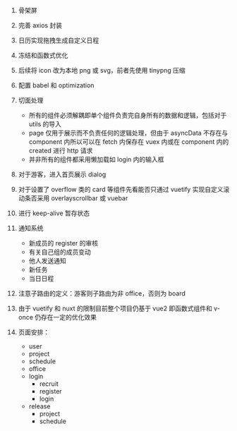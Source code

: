 1. 骨架屏
2. 完善 axios 封装
3. 日历实现拖拽生成自定义日程
4. 冻结和函数式优化
5. 后续将 icon 改为本地 png 或 svg，前者先使用 tinypng 压缩
6. 配置 babel 和 optimization
7. 切面处理

   - 所有的组件必须解耦即单个组件负责完自身所有的数据和逻辑，包括对于 utils 的导入
   - page 仅用于展示而不负责任何的逻辑处理，但由于 asyncData 不存在与 component 内所以可以在 fetch 内保存在 vuex 内或在 component 内的 created 进行 http 请求
   - 并非所有的组件都采用懒加载如 login 内的输入框

8. 对于游客，进入首页展示 dialog
9. 对于设置了 overflow 类的 card 等组件先看能否只通过 vuetify 实现自定义滚动条否采用 overlayscrollbar 或 vuebar
10. 进行 keep-alive 暂存状态
11. 通知系统
    - 新成员的 register 的审核
    - 有关自己组的成员变动
    - 他人发送通知
    - 新任务
    - 当日日程
12. 注意子路由的定义：游客则子路由为非 office，否则为 board
13. 由于 vuetify 和 nuxt 的限制目前整个项目仍基于 vue2 即函数式组件和 v-once 仍存在一定的优化效果
14. 页面安排：
    - user
    - project
    - schedule
    - office
    - login
      - recruit
      - register
      - login
    - release
      - project
      - schedule
